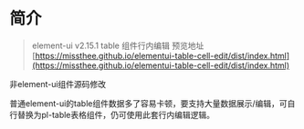# 简介
> element-ui v2.15.1 table 组件行内编辑
> 预览地址 [https://missthee.github.io/elementui-table-cell-edit/dist/index.html](https://missthee.github.io/elementui-table-cell-edit/dist/index.html)

非element-ui组件源码修改

普通element-ui的table组件数据多了容易卡顿，要支持大量数据展示/编辑，可自行替换为pl-table表格组件，仍可使用此套行内编辑逻辑。

